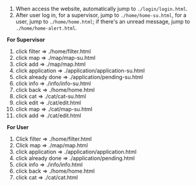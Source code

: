 1. When access the website, automatically jump to `./login/login.html`.
2. After user log in, for a supervisor, jump to `./home/home-su.html`, for a user, jump to `./home/home.html`; if there's an unread message, jump to `./home/home-alert.html`.

**For Supervisor**
1. click filter => ./home/filter.html
2. click map => ./map/map-su.html
  1. click add => ./map/map.html
3. click application => ./application/application-su.html
  1. click already done => ./application/pending-su.html
4. click info => ./info/info-su.html
  1. click back => ./home/home.html
5. click cat => ./cat/cat-su.html
  1. click edit => ./cat/edit.html
  2. click map => ./cat/map-su.html
6. click add => ./cat/edit.html
  

**For User**
1. Click filter => ./home/filter.html
2. Click map => ./map/map.html
3. click application => ./application/application.html
  1. click already done => ./application/pending.html
4. click info => ./info/info.html
  1. click back => ./home/home.html
5. click cat => ./cat/cat.html